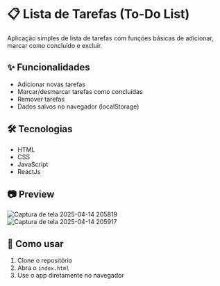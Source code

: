 # 📋 Lista de Tarefas (To-Do List)

Aplicação simples de lista de tarefas com funções básicas de adicionar, marcar como concluído e excluir.

## ✨ Funcionalidades
- Adicionar novas tarefas
- Marcar/desmarcar tarefas como concluídas
- Remover tarefas
- Dados salvos no navegador (localStorage)

## 🛠️ Tecnologias
- HTML
- CSS
- JavaScript
- ReactJs

## 📷 Preview

![Captura de tela 2025-04-14 205819](https://github.com/user-attachments/assets/5d82fb35-a7bf-450f-b1f6-b71d91267656)
![Captura de tela 2025-04-14 205917](https://github.com/user-attachments/assets/b2bd63dd-a8a0-46b5-b335-8e03f439109d)


## 📂 Como usar
1. Clone o repositório  
2. Abra o `index.html`  
3. Use o app diretamente no navegador

